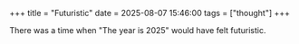 +++
title = "Futuristic"
date = 2025-08-07 15:46:00
tags = ["thought"]
+++

There was a time when "The year is 2025" would have felt futuristic.
